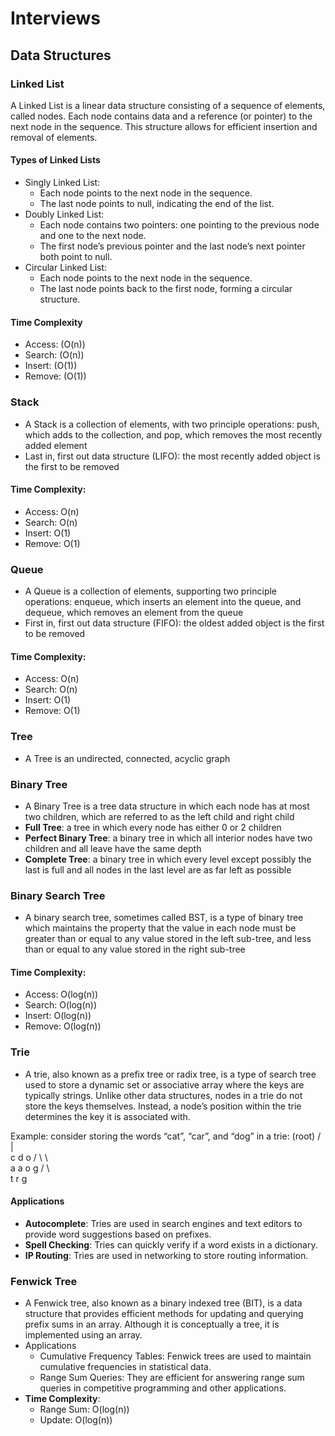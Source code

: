 # Interviews

## Data Structures

### Linked List

A Linked List is a linear data structure consisting of a sequence of elements, called nodes. Each node contains data and a reference (or pointer) to the next node in the sequence. This structure allows for efficient insertion and removal of elements.

#### Types of Linked Lists

- Singly Linked List:
  - Each node points to the next node in the sequence.
  - The last node points to null, indicating the end of the list.
- Doubly Linked List:
  - Each node contains two pointers: one pointing to the previous node and one to the next node.
  - The first node’s previous pointer and the last node’s next pointer both point to null.
- Circular Linked List:
  - Each node points to the next node in the sequence.
  - The last node points back to the first node, forming a circular structure.

#### Time Complexity

- Access: (O(n))
- Search: (O(n))
- Insert: (O(1))
- Remove: (O(1))

### Stack

- A Stack is a collection of elements, with two principle operations: push, which adds to the collection, and pop, which removes the most recently added element
- Last in, first out data structure (LIFO): the most recently added object is the first to be removed

#### Time Complexity:

- Access: O(n)
- Search: O(n)
- Insert: O(1)
- Remove: O(1)

### Queue

- A Queue is a collection of elements, supporting two principle operations: enqueue, which inserts an element into the queue, and dequeue, which removes an element from the queue
- First in, first out data structure (FIFO): the oldest added object is the first to be removed

#### Time Complexity:

- Access: O(n)
- Search: O(n)
- Insert: O(1)
- Remove: O(1)

### Tree

- A Tree is an undirected, connected, acyclic graph

### Binary Tree

- A Binary Tree is a tree data structure in which each node has at most two children, which are referred to as the left child and right child
- **Full Tree**: a tree in which every node has either 0 or 2 children
- **Perfect Binary Tree**: a binary tree in which all interior nodes have two children and all leave have the same depth
- **Complete Tree**: a binary tree in which every level except possibly the last is full and all nodes in the last level are as far left as possible

### Binary Search Tree

- A binary search tree, sometimes called BST, is a type of binary tree which maintains the property that the value in each node must be greater than or equal to any value stored in the left sub-tree, and less than or equal to any value stored in the right sub-tree

#### Time Complexity:

- Access: O(log(n))
- Search: O(log(n))
- Insert: O(log(n))
- Remove: O(log(n))

### Trie

- A trie, also known as a prefix tree or radix tree, is a type of search tree used to store a dynamic set or associative array where the keys are typically strings. Unlike other data structures, nodes in a trie do not store the keys themselves. Instead, a node’s position within the trie determines the key it is associated with.

Example: consider storing the words “cat”, “car”, and “dog” in a trie:
(root)
/ | \
 c d o
/ \ \ \
 a a o g
/ \ \
 t r g

#### Applications

- **Autocomplete**: Tries are used in search engines and text editors to provide word suggestions based on prefixes.
- **Spell Checking**: Tries can quickly verify if a word exists in a dictionary.
- **IP Routing**: Tries are used in networking to store routing information.

### Fenwick Tree

- A Fenwick tree, also known as a binary indexed tree (BIT), is a data structure that provides efficient methods for updating and querying prefix sums in an array. Although it is conceptually a tree, it is implemented using an array.
- Applications
  - Cumulative Frequency Tables: Fenwick trees are used to maintain cumulative frequencies in statistical data.
  - Range Sum Queries: They are efficient for answering range sum queries in competitive programming and other applications.
- **Time Complexity**:
  - Range Sum: O(log(n))
  - Update: O(log(n))
